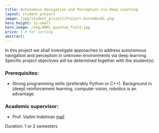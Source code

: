 ```yaml
---
title: Autonomous Navigation and Perception via Deep Learning
layout: student_project
image: /img/student_project/Project-AutonNavDL.png
hero_height: is-small
hero_image: /img/ANPL_quantum_field.jpg 
price: 3 # for sorting 
abstract: 
---
```


In this project we shall investigate approaches to address autonomous navigation and
perception in unknown environments via deep learning. Specific project objectives will be
determined together with the student(s).

### Prerequisites:
- Strong programming skills (preferably Python or C++). Background in (deep) reinforcement learning, computer vision, robotics is an advantage.

### Academic supervisor:
- Prof. Vadim Indelman [mail](mailto:vadim.indelman@technion.ac.il)

Duration: 1 or 2 semesters
